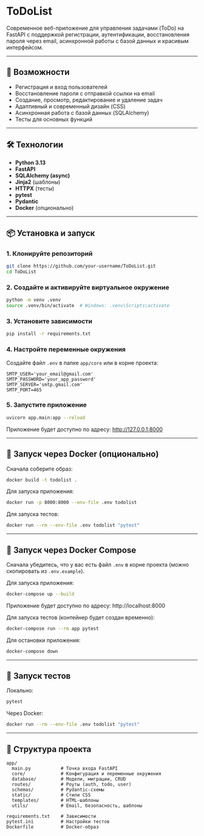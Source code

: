 # ToDoList

Современное веб-приложение для управления задачами (ToDo) на FastAPI с поддержкой регистрации, аутентификации, восстановления пароля через email, асинхронной работы с базой данных и красивым интерфейсом.

---

## 🚀 Возможности
- Регистрация и вход пользователей
- Восстановление пароля с отправкой ссылки на email
- Создание, просмотр, редактирование и удаление задач
- Адаптивный и современный дизайн (CSS)
- Асинхронная работа с базой данных (SQLAlchemy)
- Тесты для основных функций

---

## 🛠️ Технологии
- **Python 3.13**
- **FastAPI**
- **SQLAlchemy (async)**
- **Jinja2** (шаблоны)
- **HTTPX** (тесты)
- **pytest**
- **Pydantic**
- **Docker** (опционально)

---

## 📦 Установка и запуск

### 1. Клонируйте репозиторий
```bash
git clone https://github.com/your-username/ToDoList.git
cd ToDoList
```

### 2. Создайте и активируйте виртуальное окружение
```bash
python -m venv .venv
source .venv/bin/activate  # Windows: .venv\Scripts\activate
```

### 3. Установите зависимости
```bash
pip install -r requirements.txt
```

### 4. Настройте переменные окружения
Создайте файл `.env` в папке `app/core` или в корне проекта:
```env
SMTP_USER='your_email@gmail.com'
SMTP_PASSWORD='your_app_password'
SMTP_SERVER='smtp.gmail.com'
SMTP_PORT=465
```

### 5. Запустите приложение
```bash
uvicorn app.main:app --reload
```

Приложение будет доступно по адресу: http://127.0.0.1:8000

---

## 🐳 Запуск через Docker (опционально)
Сначала соберите образ:
```bash
docker build -t todolist .
```

Для запуска приложения:
```bash
docker run -p 8000:8000 --env-file .env todolist
```

Для запуска тестов:
```bash
docker run --rm --env-file .env todolist "pytest"
```

---

## 🐳 Запуск через Docker Compose

Сначала убедитесь, что у вас есть файл `.env` в корне проекта (можно скопировать из `.env.example`).

Для запуска приложения:
```bash
docker-compose up --build
```

Приложение будет доступно по адресу: http://localhost:8000

Для запуска тестов (контейнер будет создан временно):
```bash
docker-compose run --rm app pytest
```

Для остановки приложения:
```bash
docker-compose down
```

---

## 🧪 Запуск тестов
Локально:
```bash
pytest
```
Через Docker:
```bash
docker run --rm --env-file .env todolist "pytest"
```

---

## 📁 Структура проекта
```
app/
  main.py           # Точка входа FastAPI
  core/             # Конфигурация и переменные окружения
  database/         # Модели, миграции, CRUD
  routes/           # Роуты (auth, todo, user)
  schemas/          # Pydantic-схемы
  static/           # Стили CSS
  templates/        # HTML-шаблоны
  utils/            # Email, безопасность, шаблоны

requirements.txt    # Зависимости
pytest.ini          # Настройки тестов
Dockerfile          # Docker-образ
```
